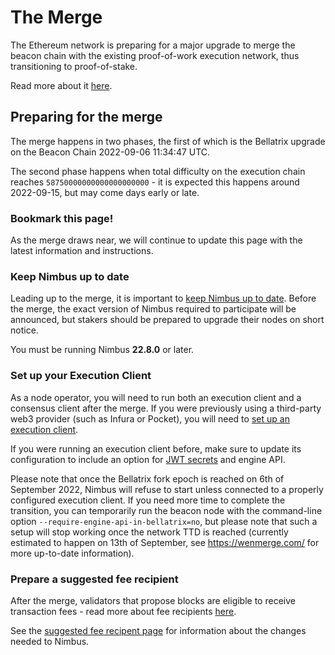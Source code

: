 # The Merge

The Ethereum network is preparing for a major upgrade to merge the beacon chain with the existing proof-of-work execution network, thus transitioning to proof-of-stake.

Read more about it [here](https://ethereum.org/en/upgrades/merge/).

## Preparing for the merge

The merge happens in two phases, the first of which is the Bellatrix upgrade on the Beacon Chain 2022-09-06 11:34:47 UTC.

The second phase happens when total difficulty on the execution chain reaches `58750000000000000000000` - it is expected this happens around 2022-09-15, but may come days early or late.

### Bookmark this page!

As the merge draws near, we will continue to update this page with the latest information and instructions.

### Keep Nimbus up to date

Leading up to the merge, it is important to [keep Nimbus up to date](./keep-updated.md). Before the merge, the exact version of Nimbus required to participate will be announced, but stakers should be prepared to upgrade their nodes on short notice.

You must be running Nimbus **22.8.0** or later.

### Set up your Execution Client

As a node operator, you will need to run both an execution client and a consensus client after the merge. If you were previously using a third-party web3 provider (such as Infura or Pocket), you will need to [set up an execution client](./eth1.md).

If you were running an execution client before, make sure to update its configuration to include an option for [JWT secrets](./eth1.md#3-pass-the-jwt-secret-to-nimbus) and engine API.

Please note that once the Bellatrix fork epoch is reached on 6th of September 2022, Nimbus will refuse to start unless connected to a properly configured execution client. If you need more time to complete the transition, you can temporarily run the beacon node with the command-line option `--require-engine-api-in-bellatrix=no`, but please note that such a setup will stop working once the network TTD is reached (currently estimated to happen on 13th of September, see https://wenmerge.com/ for more up-to-date information).

### Prepare a suggested fee recipient

After the merge, validators that propose blocks are eligible to receive transaction fees - read more about fee recipients [here](https://launchpad.ethereum.org/en/merge-readiness#fee-recipient).

See the [suggested fee recipent page](./suggested-fee-recipient.md) for information about the changes needed to Nimbus.
